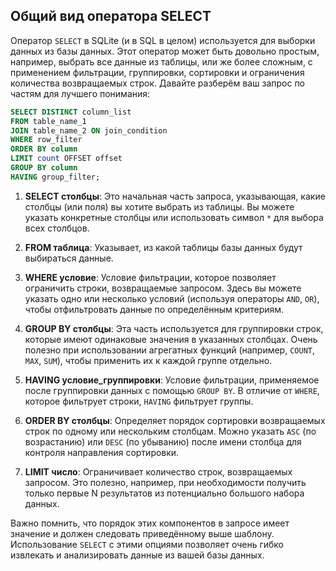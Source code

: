 ## Общий вид оператора SELECT

Оператор `SELECT` в SQLite (и в SQL в целом) используется для выборки данных из базы данных. Этот оператор может быть довольно простым, например, выбрать все данные из таблицы, или же более сложным, с применением фильтрации, группировки, сортировки и ограничения количества возвращаемых строк. Давайте разберём ваш запрос по частям для лучшего понимания:


```sql
SELECT DISTINCT column_list
FROM table_name_1
JOIN table_name_2 ON join_condition
WHERE row_filter
ORDER BY column
LIMIT count OFFSET offset
GROUP BY column
HAVING group_filter;
```

1. **SELECT столбцы**: Это начальная часть запроса, указывающая, какие столбцы (или поля) вы хотите выбрать из таблицы. Вы можете указать конкретные столбцы или использовать символ `*` для выбора всех столбцов.

2. **FROM таблица**: Указывает, из какой таблицы базы данных будут выбираться данные.

3. **WHERE условие**: Условие фильтрации, которое позволяет ограничить строки, возвращаемые запросом. Здесь вы можете указать одно или несколько условий (используя операторы `AND`, `OR`), чтобы отфильтровать данные по определённым критериям.

4. **GROUP BY столбцы**: Эта часть используется для группировки строк, которые имеют одинаковые значения в указанных столбцах. Очень полезно при использовании агрегатных функций (например, `COUNT`, `MAX`, `SUM`), чтобы применить их к каждой группе отдельно.

5. **HAVING условие_группировки**: Условие фильтрации, применяемое после группировки данных с помощью `GROUP BY`. В отличие от `WHERE`, которое фильтрует строки, `HAVING` фильтрует группы.

6. **ORDER BY столбцы**: Определяет порядок сортировки возвращаемых строк по одному или нескольким столбцам. Можно указать `ASC` (по возрастанию) или `DESC` (по убыванию) после имени столбца для контроля направления сортировки.

7. **LIMIT число**: Ограничивает количество строк, возвращаемых запросом. Это полезно, например, при необходимости получить только первые N результатов из потенциально большого набора данных.

Важно помнить, что порядок этих компонентов в запросе имеет значение и должен следовать приведённому выше шаблону. Использование `SELECT` с этими опциями позволяет очень гибко извлекать и анализировать данные из вашей базы данных.
